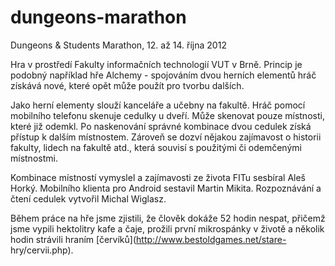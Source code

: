 dungeons-marathon
=================

Dungeons &amp; Students Marathon, 12. až 14. října 2012

Hra v prostředí Fakulty informačních technologií VUT v Brně. Princip je
podobný například hře Alchemy - spojováním dvou herních elementů hráč získává
nové, které opět může použít pro tvorbu dalších.

Jako herní elementy slouží kanceláře a učebny na fakultě. Hráč pomocí
mobilního telefonu skenuje cedulky u dveří. Může skenovat pouze místnosti,
které již odemkl. Po naskenování správné kombinace dvou cedulek získá přístup
k dalším místnostem. Zároveň se dozví nějakou zajímavost o historii fakulty,
lidech na fakultě atd., která souvisí s použitými či odemčenými místnostmi.

Kombinace místností vymyslel a zajímavosti ze života FITu sesbíral Aleš Horký.
Mobilního klienta pro Android sestavil Martin Mikita.
Rozpoznávání a čtení cedulek vytvořil Michal Wiglasz.

Během práce na hře jsme zjistili, že člověk dokáže 52 hodin nespat, přičemž
jsme vypili hektolitry kafe a čaje, prožili první mikrospánky v životě a
několik hodin strávili hraním [červíků](http://www.bestoldgames.net/stare-
hry/cervii.php).
